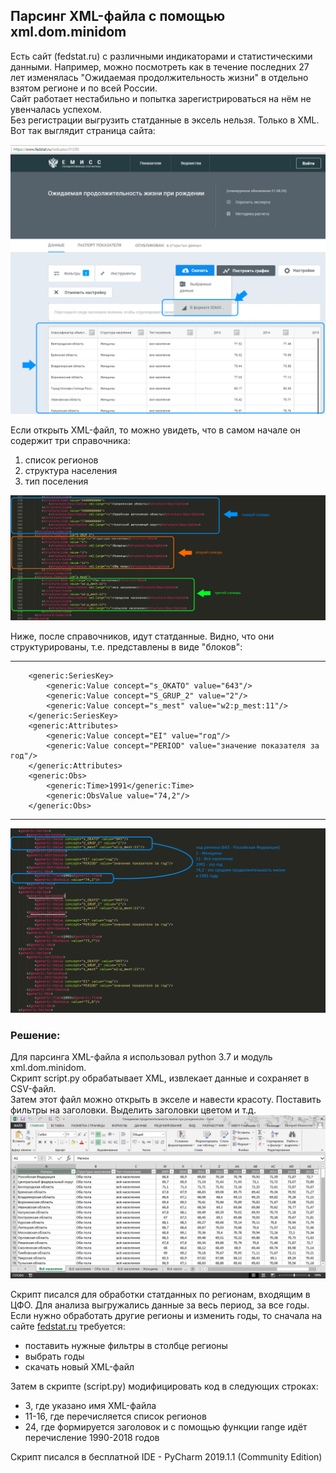 ## Парсинг XML-файла с помощью xml.dom.minidom
Есть сайт (fedstat.ru) с различными индикаторами и статистическими данными.
Например, можно посмотреть как в течение последних 27 лет изменялась "Ожидаемая продолжительность жизни"
в отдельно взятом регионе и по всей России.  
Сайт работает нестабильно и попытка зарегистрироваться на нём не увенчалась успехом.  
Без регистрации выгрузить статданные в эксель нельзя. Только в XML.  
Вот так выглядит страница сайта:

![Image alt](https://github.com/valerymamontov/screenshots/blob/master/fedstat-001.png)

Если открыть XML-файл, то можно увидеть, что в самом начале он содержит три справочника:
1. список регионов
2. структура населения
3. тип поселения

![Image alt](https://github.com/valerymamontov/screenshots/blob/master/fedstat-002.png)

Ниже, после справочников, идут статданные. Видно, что они структурированы, т.е. представлены в виде "блоков":

---
		<generic:SeriesKey>
			<generic:Value concept="s_OKATO" value="643"/>
			<generic:Value concept="S_GRUP_2" value="2"/>
			<generic:Value concept="s_mest" value="w2:p_mest:11"/>
		</generic:SeriesKey>
		<generic:Attributes>
			<generic:Value concept="EI" value="год"/>
			<generic:Value concept="PERIOD" value="значение показателя за год"/>
		</generic:Attributes>
		<generic:Obs>
			<generic:Time>1991</generic:Time>
			<generic:ObsValue value="74,2"/>
		</generic:Obs>
---

![Image alt](https://github.com/valerymamontov/screenshots/blob/master/fedstat-003.png)

### Решение:
Для парсинга XML-файла я использовал python 3.7 и модуль xml.dom.minidom.  
Скрипт script.py обрабатывает XML, извлекает данные и сохраняет в CSV-файл.  
Затем этот файл можно открыть в экселе и навести красоту. Поставить фильтры на заголовки. Выделить заголовки цветом и т.д.
![Image alt](https://github.com/valerymamontov/screenshots/blob/master/fedstat-004.png)

Скрипт писался для обработки статданных по регионам, входящим в ЦФО. Для анализа выгружались данные за весь период, за все годы.  
Если нужно обработать другие регионы и изменить годы, то сначала на сайте [fedstat.ru](https://www.fedstat.ru/indicator/31293) требуется:
- поставить нужные фильтры в столбце регионы
- выбрать годы
- скачать новый XML-файл

Затем в скрипте (script.py) модифицировать код в следующих строках:
- 3, где указано имя XML-файла
- 11-16, где перечисляется список регионов
- 24, где формируется заголовок и с помощью функции range идёт перечисление 1990-2018 годов

Скрипт писался в бесплатной IDE - PyCharm 2019.1.1 (Community Edition)
